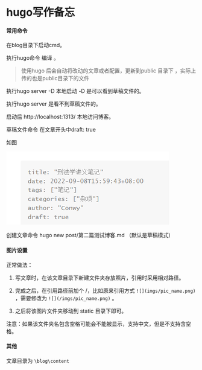 # hugo写作备忘






#### 常用命令

在blog目录下启动cmd。

执行hugo命令 编译 。

>  使用hugo 后会自动将改动的文章或者配置，更新到public 目录下 ，实际上传的也是public目录下的文件



执行hugo server -D  本地启动  -D 是可以看到草稿文件的。

执行hugo server 是看不到草稿文件的。

启动后 http://localhost:1313/  本地访问博客。

草稿文件命令 在文章开头中draft: true

如图

![](/hugo使用备忘.assets/image-20221208225938771.png)

创建文章命令  hugo new post/第二篇测试博客.md （默认是草稿模式）





#### 图片设置

正常做法： 

1. 写文章时，在该文章目录下新建文件夹存放照片，引用时采用相对路径。 

2. 完成之后，在引用路径前加个 /，比如原来引用方式 ``![](imgs/pic_name.png)`` ，需要修改为 ``![](/imgs/pic_name.png)`` 。

3.  之后将该图片文件夹移动到 static 目录下即可。 

   注意：如果该文件夹名包含空格可能会不能被显示，支持中文，但是不支持含空格。
   

#### 其他

文章目录为 ``\blog\content``

 








